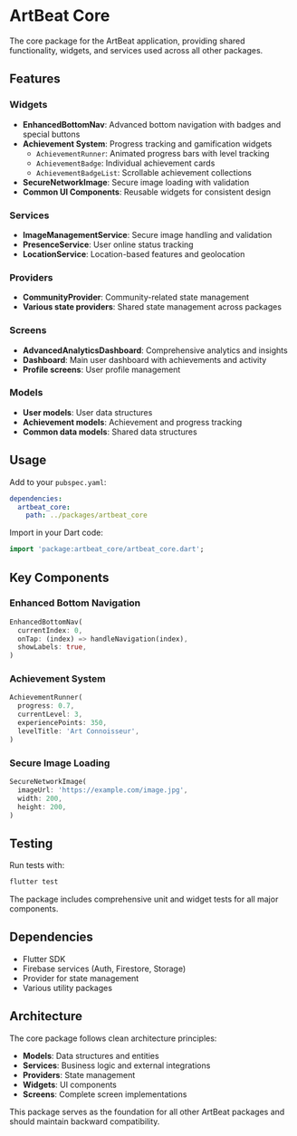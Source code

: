 # ArtBeat Core

The core package for the ArtBeat application, providing shared functionality, widgets, and services used across all other packages.

## Features

### Widgets

- **EnhancedBottomNav**: Advanced bottom navigation with badges and special buttons
- **Achievement System**: Progress tracking and gamification widgets
  - `AchievementRunner`: Animated progress bars with level tracking
  - `AchievementBadge`: Individual achievement cards
  - `AchievementBadgeList`: Scrollable achievement collections
- **SecureNetworkImage**: Secure image loading with validation
- **Common UI Components**: Reusable widgets for consistent design

### Services

- **ImageManagementService**: Secure image handling and validation
- **PresenceService**: User online status tracking
- **LocationService**: Location-based features and geolocation

### Providers

- **CommunityProvider**: Community-related state management
- **Various state providers**: Shared state management across packages

### Screens

- **AdvancedAnalyticsDashboard**: Comprehensive analytics and insights
- **Dashboard**: Main user dashboard with achievements and activity
- **Profile screens**: User profile management

### Models

- **User models**: User data structures
- **Achievement models**: Achievement and progress tracking
- **Common data models**: Shared data structures

## Usage

Add to your `pubspec.yaml`:

```yaml
dependencies:
  artbeat_core:
    path: ../packages/artbeat_core
```

Import in your Dart code:

```dart
import 'package:artbeat_core/artbeat_core.dart';
```

## Key Components

### Enhanced Bottom Navigation

```dart
EnhancedBottomNav(
  currentIndex: 0,
  onTap: (index) => handleNavigation(index),
  showLabels: true,
)
```

### Achievement System

```dart
AchievementRunner(
  progress: 0.7,
  currentLevel: 3,
  experiencePoints: 350,
  levelTitle: 'Art Connoisseur',
)
```

### Secure Image Loading

```dart
SecureNetworkImage(
  imageUrl: 'https://example.com/image.jpg',
  width: 200,
  height: 200,
)
```

## Testing

Run tests with:

```bash
flutter test
```

The package includes comprehensive unit and widget tests for all major components.

## Dependencies

- Flutter SDK
- Firebase services (Auth, Firestore, Storage)
- Provider for state management
- Various utility packages

## Architecture

The core package follows clean architecture principles:

- **Models**: Data structures and entities
- **Services**: Business logic and external integrations
- **Providers**: State management
- **Widgets**: UI components
- **Screens**: Complete screen implementations

This package serves as the foundation for all other ArtBeat packages and should maintain backward compatibility.
